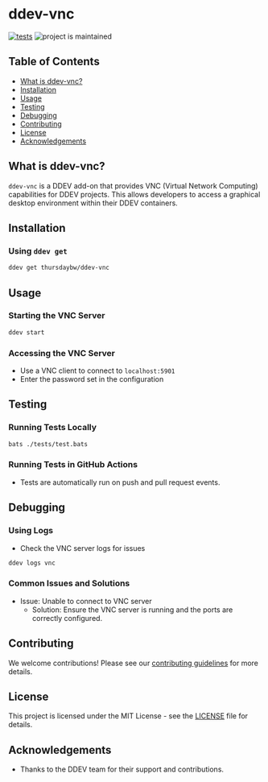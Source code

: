 # ddev-vnc

[![tests](https://github.com/thursdaybw/ddev-vnc/actions/workflows/tests.yml/badge.svg)](https://github.com/thursdaybw/ddev-vnc/actions/workflows/tests.yml) ![project is maintained](https://img.shields.io/maintenance/yes/2024.svg)

## Table of Contents
- [What is ddev-vnc?](#what-is-ddev-vnc)
- [Installation](#installation)
- [Usage](#usage)
- [Testing](#testing)
- [Debugging](#debugging)
- [Contributing](#contributing)
- [License](#license)
- [Acknowledgements](#acknowledgements)

## What is ddev-vnc?
`ddev-vnc` is a DDEV add-on that provides VNC (Virtual Network Computing) capabilities for DDEV projects. This allows developers to access a graphical desktop environment within their DDEV containers.

## Installation
### Using `ddev get`
```bash
ddev get thursdaybw/ddev-vnc
```

## Usage
### Starting the VNC Server
```bash
ddev start
```
### Accessing the VNC Server
- Use a VNC client to connect to `localhost:5901`
- Enter the password set in the configuration

## Testing
### Running Tests Locally
```bash
bats ./tests/test.bats
```
### Running Tests in GitHub Actions
- Tests are automatically run on push and pull request events.

## Debugging
### Using Logs
- Check the VNC server logs for issues
```bash
ddev logs vnc
```
### Common Issues and Solutions
- Issue: Unable to connect to VNC server
  - Solution: Ensure the VNC server is running and the ports are correctly configured.

## Contributing
We welcome contributions! Please see our [contributing guidelines](CONTRIBUTING.md) for more details.

## License
This project is licensed under the MIT License - see the [LICENSE](LICENSE) file for details.

## Acknowledgements
- Thanks to the DDEV team for their support and contributions.
